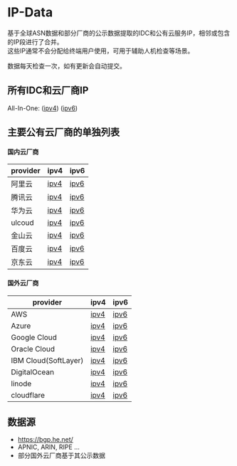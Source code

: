 # IP-Data
基于全球ASN数据和部分厂商的公示数据提取的IDC和公有云服务IP，相邻或包含的IP段进行了合并。  
这些IP通常不会分配给终端用户使用，可用于辅助人机检查等场景。  

数据每天检查一次，如有更新会自动提交。

## 所有IDC和云厂商IP  
All-In-One: ([ipv4](/provider/all-cidr-ipv4.txt?raw=1)) ([ipv6](/provider/all-cidr-ipv6.txt?raw=1))  

## 主要公有云厂商的单独列表  
#### 国内云厂商  
| provider | ipv4 | ipv6 |
|----|----|----|
| 阿里云 | [ipv4](/provider/aliyun-cidr-ipv4.txt?raw=1) | [ipv6](/provider/aliyun-cidr-ipv6.txt?raw=1) |
| 腾讯云 | [ipv4](/provider/tencent-cidr-ipv4.txt?raw=1) | [ipv6](/provider/tencent-cidr-ipv6.txt?raw=1) |
| 华为云 | [ipv4](/provider/huawei-cidr-ipv4.txt?raw=1) | [ipv6](/provider/huawei-cidr-ipv6.txt?raw=1) |
| ulcoud | [ipv4](/provider/ucloud-cidr-ipv4.txt?raw=1) | [ipv6](/provider/ucloud-cidr-ipv6.txt?raw=1) |
| 金山云 | [ipv4](/provider/ksyun-cidr-ipv4.txt?raw=1) | [ipv6](/provider/ksyun-cidr-ipv6.txt?raw=1) |
| 百度云 | [ipv4](/provider/baidu-cidr-ipv4.txt?raw=1) | [ipv6](/provider/baidu-cidr-ipv6.txt?raw=1) |
| 京东云 | [ipv4](/provider/jdcloud-cidr-ipv4.txt?raw=1) | [ipv6](/provider/jdcloud-cidr-ipv6.txt?raw=1) |

#### 国外云厂商  
| provider | ipv4 | ipv6 |
|----|----|----|
| AWS | [ipv4](/provider/aws-cidr-ipv4.txt?raw=1) | [ipv6](/provider/aws-cidr-ipv6.txt?raw=1) |
| Azure | [ipv4](/provider/azure-cidr-ipv4.txt?raw=1) | [ipv6](/provider/azure-cidr-ipv6.txt?raw=1) |
| Google Cloud | [ipv4](/provider/googlecloud-cidr-ipv4.txt?raw=1) | [ipv6](/provider/googlecloud-cidr-ipv6.txt?raw=1) |
| Oracle Cloud | [ipv4](/provider/oracle-cidr-ipv4.txt?raw=1) | [ipv6](/provider/oracle-cidr-ipv6.txt?raw=1) |
| IBM Cloud(SoftLayer) | [ipv4](/provider/ibmcloud-cidr-ipv4.txt?raw=1) | [ipv6](/provider/ibmcloud-cidr-ipv6.txt?raw=1) |
| DigitalOcean | [ipv4](/provider/digitalocean-cidr-ipv4.txt?raw=1) | [ipv6](/provider/digitalocean-cidr-ipv6.txt?raw=1) |
| linode | [ipv4](/provider/linode-cidr-ipv4.txt?raw=1) | [ipv6](/provider/linode-cidr-ipv6.txt?raw=1) |
| cloudflare | [ipv4](/provider/cloudflare-cidr-ipv4.txt?raw=1) | [ipv6](/provider/cloudflare-cidr-ipv6.txt?raw=1) |

## 数据源  
- https://bgp.he.net/  
- APNIC, ARIN, RIPE ...  
- 部分国外云厂商基于其公示数据
